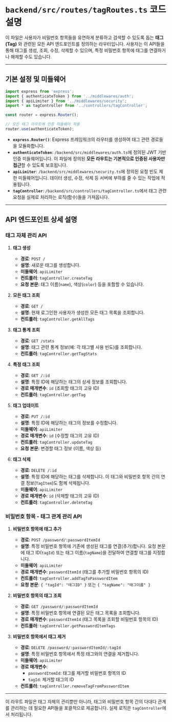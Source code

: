 # `backend/src/routes/tagRoutes.ts` 코드 설명

이 파일은 사용자가 비밀번호 항목들을 유연하게 분류하고 검색할 수 있도록 돕는 **태그(Tag)** 와 관련된 모든 API 엔드포인트를 정의하는 라우터입니다. 사용자는 이 API들을 통해 태그를 생성, 조회, 수정, 삭제할 수 있으며, 특정 비밀번호 항목에 태그를 연결하거나 해제할 수도 있습니다.

---

## 기본 설정 및 미들웨어

```typescript
import express from 'express';
import { authenticateToken } from '../middlewares/auth';
import { apiLimiter } from '../middlewares/security';
import * as tagController from '../controllers/tagController';

const router = express.Router();

// 모든 태그 라우트에 인증 미들웨어 적용
router.use(authenticateToken);
```

-   **`express.Router()`**: Express 프레임워크의 라우터를 생성하여 태그 관련 경로들을 모듈화합니다.
-   **`authenticateToken`**: `/backend/src/middlewares/auth.ts`에 정의된 JWT 기반 인증 미들웨어입니다. 이 파일에 정의된 **모든 라우트는 기본적으로 인증된 사용자만 접근**할 수 있도록 보호됩니다.
-   **`apiLimiter`**: `/backend/src/middlewares/security.ts`에 정의된 요청 빈도 제한 미들웨어입니다. 데이터 생성, 수정, 삭제 등 서버에 부하를 줄 수 있는 작업에 적용됩니다.
-   **`tagController`**: `/backend/src/controllers/tagController.ts`에서 태그 관련 요청을 실제로 처리하는 로직(함수)들을 가져옵니다.

---

## API 엔드포인트 상세 설명

### 태그 자체 관리 API

1.  **태그 생성**
    -   **경로**: `POST /`
    -   **설명**: 새로운 태그를 생성합니다.
    -   **미들웨어**: `apiLimiter`
    -   **컨트롤러**: `tagController.createTag`
    -   **요청 본문**: 태그 이름(`name`), 색상(`color`) 등을 포함할 수 있습니다.

2.  **모든 태그 조회**
    -   **경로**: `GET /`
    -   **설명**: 현재 로그인한 사용자가 생성한 모든 태그 목록을 조회합니다.
    -   **컨트롤러**: `tagController.getAllTags`

3.  **태그 통계 조회**
    -   **경로**: `GET /stats`
    -   **설명**: 태그 관련 통계 정보(예: 각 태그별 사용 빈도)를 조회합니다.
    -   **컨트롤러**: `tagController.getTagStats`

4.  **특정 태그 조회**
    -   **경로**: `GET /:id`
    -   **설명**: 특정 ID에 해당하는 태그의 상세 정보를 조회합니다.
    -   **경로 매개변수**: `id` (조회할 태그의 고유 ID)
    -   **컨트롤러**: `tagController.getTag`

5.  **태그 업데이트**
    -   **경로**: `PUT /:id`
    -   **설명**: 특정 ID에 해당하는 태그의 정보를 수정합니다.
    -   **미들웨어**: `apiLimiter`
    -   **경로 매개변수**: `id` (수정할 태그의 고유 ID)
    -   **컨트롤러**: `tagController.updateTag`
    -   **요청 본문**: 변경할 태그 정보 (이름, 색상 등)

6.  **태그 삭제**
    -   **경로**: `DELETE /:id`
    -   **설명**: 특정 ID에 해당하는 태그를 삭제합니다. 이 태그와 비밀번호 항목 간의 연결 정보(`TagItem`)도 함께 삭제됩니다.
    -   **미들웨어**: `apiLimiter`
    -   **경로 매개변수**: `id` (삭제할 태그의 고유 ID)
    -   **컨트롤러**: `tagController.deleteTag`

### 비밀번호 항목 - 태그 관계 관리 API

1.  **비밀번호 항목에 태그 추가**
    -   **경로**: `POST /password/:passwordItemId`
    -   **설명**: 특정 비밀번호 항목에 기존에 생성된 태그를 연결(추가)합니다. 요청 본문에 태그 ID(`tagId`) 또는 태그 이름(`tagName`)을 전달하여 연결할 태그를 지정합니다.
    -   **미들웨어**: `apiLimiter`
    -   **경로 매개변수**: `passwordItemId` (태그를 추가할 비밀번호 항목의 ID)
    -   **컨트롤러**: `tagController.addTagToPasswordItem`
    -   **요청 본문**: `{ "tagId": "태그ID" }` 또는 `{ "tagName": "태그이름" }`

2.  **비밀번호 항목의 태그 조회**
    -   **경로**: `GET /password/:passwordItemId`
    -   **설명**: 특정 비밀번호 항목에 연결된 모든 태그 목록을 조회합니다.
    -   **경로 매개변수**: `passwordItemId` (태그 목록을 조회할 비밀번호 항목의 ID)
    -   **컨트롤러**: `tagController.getPasswordItemTags`

3.  **비밀번호 항목에서 태그 제거**
    -   **경로**: `DELETE /password/:passwordItemId/:tagId`
    -   **설명**: 특정 비밀번호 항목에서 특정 태그와의 연결을 제거합니다.
    -   **미들웨어**: `apiLimiter`
    -   **경로 매개변수**:
        -   `passwordItemId`: 태그를 제거할 비밀번호 항목의 ID
        -   `tagId`: 제거할 태그의 ID
    -   **컨트롤러**: `tagController.removeTagFromPasswordItem`

---

이 라우트 파일은 태그 자체의 관리뿐만 아니라, 태그와 비밀번호 항목 간의 다대다 관계를 관리하는 데 필요한 API들을 포괄적으로 제공합니다. 실제 로직은 `tagController`에서 처리됩니다.
